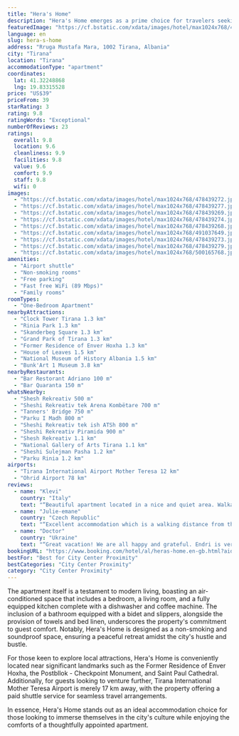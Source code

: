 ```yaml
---
title: "Hera's Home"
description: "Hera's Home emerges as a prime choice for travelers seeking a blend of comfort and convenience in the heart of the city."
featuredImage: "https://cf.bstatic.com/xdata/images/hotel/max1024x768/478439272.jpg?k=f63ea7b720a60a535ec640c84df916fdc839afa0a5cc1fd687e7f29a5e5f0c99&o=&hp=1"
language: en
slug: hera-s-home
address: "Rruga Mustafa Mara, 1002 Tirana, Albania"
city: "Tirana"
location: "Tirana"
accommodationType: "apartment"
coordinates:
  lat: 41.32248868
  lng: 19.83315528
price: "US$39"
priceFrom: 39
starRating: 3
rating: 9.8
ratingWords: "Exceptional"
numberOfReviews: 23
ratings:
  overall: 9.8
  location: 9.6
  cleanliness: 9.9
  facilities: 9.8
  value: 9.6
  comfort: 9.9
  staff: 9.8
  wifi: 0
images:
  - "https://cf.bstatic.com/xdata/images/hotel/max1024x768/478439272.jpg?k=f63ea7b720a60a535ec640c84df916fdc839afa0a5cc1fd687e7f29a5e5f0c99&o=&hp=1"
  - "https://cf.bstatic.com/xdata/images/hotel/max1024x768/478439277.jpg?k=d5cad551f09f2abd043f0c89595013483088381a3e640bb1659ebcc9069e08f2&o=&hp=1"
  - "https://cf.bstatic.com/xdata/images/hotel/max1024x768/478439269.jpg?k=e6b6baa24c8a9580f9124ee47f4dd2a00d1e71b25cb30d85878fad8de0067b9b&o=&hp=1"
  - "https://cf.bstatic.com/xdata/images/hotel/max1024x768/478439274.jpg?k=db608708d894b0cec8ede2d855648433e2e795fbe06094a0b0714ac5e413b587&o=&hp=1"
  - "https://cf.bstatic.com/xdata/images/hotel/max1024x768/478439268.jpg?k=7fcb20f33602e49df138820b8153de58dfea0ebf8ab11d221e36581e5984b7f5&o=&hp=1"
  - "https://cf.bstatic.com/xdata/images/hotel/max1024x768/491037649.jpg?k=5b401723c27f8723557d8c6c601ade8e4d39f1939d9b51241e4f0c323df2e9b6&o=&hp=1"
  - "https://cf.bstatic.com/xdata/images/hotel/max1024x768/478439273.jpg?k=a75c36a3eb95c1034031fa1473f417e02c9ada700cfa715be308e8fc31a2a306&o=&hp=1"
  - "https://cf.bstatic.com/xdata/images/hotel/max1024x768/478439279.jpg?k=33136471f322bdfdcb3cc58d70649fa966349c02f570357274503a0dd79e75e7&o=&hp=1"
  - "https://cf.bstatic.com/xdata/images/hotel/max1024x768/500165768.jpg?k=687f4b5c5e0ebccdd444d91dedcea49d93e6978dd2010a33c1f689f9a2d76cda&o=&hp=1"
amenities:
  - "Airport shuttle"
  - "Non-smoking rooms"
  - "Free parking"
  - "Fast free WiFi (89 Mbps)"
  - "Family rooms"
roomTypes:
  - "One-Bedroom Apartment"
nearbyAttractions:
  - "Clock Tower Tirana 1.3 km"
  - "Rinia Park 1.3 km"
  - "Skanderbeg Square 1.3 km"
  - "Grand Park of Tirana 1.3 km"
  - "Former Residence of Enver Hoxha 1.3 km"
  - "House of Leaves 1.5 km"
  - "National Museum of History Albania 1.5 km"
  - "Bunk'Art 1 Museum 3.8 km"
nearbyRestaurants:
  - "Bar Restorant Adriano 100 m"
  - "Bar Quaranta 150 m"
whatsNearby:
  - "Shesh Rekreativ 500 m"
  - "Sheshi Rekreativ tek Arena Kombëtare 700 m"
  - "Tanners' Bridge 750 m"
  - "Parku I Madh 800 m"
  - "Sheshi Rekreativ tek ish ATSh 800 m"
  - "Sheshi Rekreativ Piramida 900 m"
  - "Shesh Rekreativ 1.1 km"
  - "National Gallery of Arts Tirana 1.1 km"
  - "Sheshi Sulejman Pasha 1.2 km"
  - "Parku Rinia 1.2 km"
airports:
  - "Tirana International Airport Mother Teresa 12 km"
  - "Ohrid Airport 78 km"
reviews:
  - name: "Klevi"
    country: "Italy"
    text: "“Beautiful apartment located in a nice and quiet area. Walkable distance from the city center and the park. There is a market a few meters from the apartment, which is useful for long stays. The place is clean and it has everything you need. The...”"
  - name: "Julie-emane"
    country: "Czech Republic"
    text: "“Excellent accommodation which is a walking distance from the city center. Everything in the apartment was clean and there's pretty much everything you could need even for a longer stay. The host was also very nice and responded really quickly to...”"
  - name: "Doctor"
    country: "Ukraine"
    text: "“Great vacation! We are all happy and grateful. Endri is very friendly and helpful. The apartment is cozy and clean, everything works well. Beautiful view. Even if the location is not in the center (quiet area), the center is within walking...”"
bookingURL: "https://www.booking.com/hotel/al/heras-home.en-gb.html?aid=8035640"
bestFor: "Best for City Center Proximity"
bestCategories: "City Center Proximity"
category: "City Center Proximity"
---
```


The apartment itself is a testament to modern living, boasting an air-conditioned space that includes a bedroom, a living room, and a fully equipped kitchen complete with a dishwasher and coffee machine. The inclusion of a bathroom equipped with a bidet and slippers, alongside the provision of towels and bed linen, underscores the property's commitment to guest comfort. Notably, Hera's Home is designed as a non-smoking and soundproof space, ensuring a peaceful retreat amidst the city's hustle and bustle.

For those keen to explore local attractions, Hera's Home is conveniently located near significant landmarks such as the Former Residence of Enver Hoxha, the Postbllok - Checkpoint Monument, and Saint Paul Cathedral. Additionally, for guests looking to venture further, Tirana International Mother Teresa Airport is merely 17 km away, with the property offering a paid shuttle service for seamless travel arrangements.

In essence, Hera's Home stands out as an ideal accommodation choice for those looking to immerse themselves in the city's culture while enjoying the comforts of a thoughtfully appointed apartment.